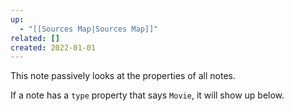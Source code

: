 ```yaml
---
up:
  - "[[Sources Map|Sources Map]]"
related: []
created: 2022-01-01
---
```

This note passively looks at the properties of all notes.

If a note has a `type` property that says `Movie`, it will show up below.
